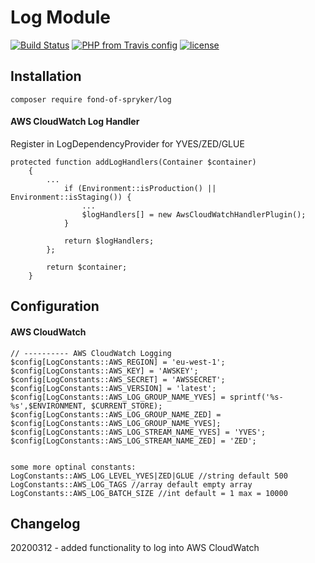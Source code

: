 # Log Module
[![Build Status](https://travis-ci.org/fond-of/spryker-setup.svg?branch=master)](https://travis-ci.org/fond-of/spryker-log)
[![PHP from Travis config](https://img.shields.io/travis/php-v/symfony/symfony.svg)](https://php.net/)
[![license](https://img.shields.io/github/license/mashape/apistatus.svg)](https://packagist.org/packages/fond-of-spryker/log)

## Installation

```
composer require fond-of-spryker/log
```

#### AWS CloudWatch Log Handler
Register in LogDependencyProvider for YVES/ZED/GLUE
```
protected function addLogHandlers(Container $container)
    {
        ...
            if (Environment::isProduction() || Environment::isStaging()) {
                ...
                $logHandlers[] = new AwsCloudWatchHandlerPlugin();
            }

            return $logHandlers;
        };

        return $container;
    }
```

## Configuration
#### AWS CloudWatch
```
// ---------- AWS CloudWatch Logging
$config[LogConstants::AWS_REGION] = 'eu-west-1';
$config[LogConstants::AWS_KEY] = 'AWSKEY';
$config[LogConstants::AWS_SECRET] = 'AWSSECRET';
$config[LogConstants::AWS_VERSION] = 'latest';
$config[LogConstants::AWS_LOG_GROUP_NAME_YVES] = sprintf('%s-%s',$ENVIRONMENT, $CURRENT_STORE);
$config[LogConstants::AWS_LOG_GROUP_NAME_ZED] = $config[LogConstants::AWS_LOG_GROUP_NAME_YVES];
$config[LogConstants::AWS_LOG_STREAM_NAME_YVES] = 'YVES';
$config[LogConstants::AWS_LOG_STREAM_NAME_ZED] = 'ZED';


some more optinal constants:
LogConstants::AWS_LOG_LEVEL_YVES|ZED|GLUE //string default 500
LogConstants::AWS_LOG_TAGS //array default empty array
LogConstants::AWS_LOG_BATCH_SIZE //int default = 1 max = 10000
```

## Changelog
20200312 - added functionality to log into AWS CloudWatch
